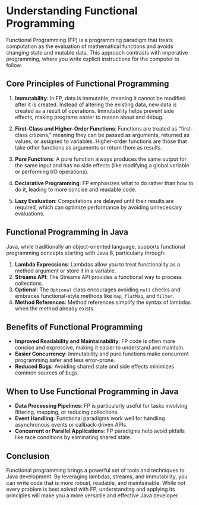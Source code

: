 # Understanding Functional Programming

Functional Programming (FP) is a programming paradigm that treats computation as the evaluation of mathematical functions and avoids changing state and mutable data. This approach contrasts with imperative programming, where you write explicit instructions for the computer to follow.

## Core Principles of Functional Programming

1. **Immutability**: In FP, data is immutable, meaning it cannot be modified after it is created. Instead of altering the existing data, new data is created as a result of operations. Immutability helps prevent side effects, making programs easier to reason about and debug.

2. **First-Class and Higher-Order Functions**: Functions are treated as "first-class citizens," meaning they can be passed as arguments, returned as values, or assigned to variables. Higher-order functions are those that take other functions as arguments or return them as results.

3. **Pure Functions**: A pure function always produces the same output for the same input and has no side effects (like modifying a global variable or performing I/O operations).

4. **Declarative Programming**: FP emphasizes what to do rather than how to do it, leading to more concise and readable code.

5. **Lazy Evaluation**: Computations are delayed until their results are required, which can optimize performance by avoiding unnecessary evaluations.

## Functional Programming in Java

Java, while traditionally an object-oriented language, supports functional programming concepts starting with Java 8, particularly through:

1. **Lambda Expressions**: Lambdas allow you to treat functionality as a method argument or store it in a variable.
2. **Streams API**: The Streams API provides a functional way to process collections.
3. **Optional**: The `Optional` class encourages avoiding `null` checks and embraces functional-style methods like `map`, `flatMap`, and `filter`.
4. **Method References**: Method references simplify the syntax of lambdas when the method already exists.

## Benefits of Functional Programming

- **Improved Readability and Maintainability**: FP code is often more concise and expressive, making it easier to understand and maintain.
- **Easier Concurrency**: Immutability and pure functions make concurrent programming safer and less error-prone.
- **Reduced Bugs**: Avoiding shared state and side effects minimizes common sources of bugs.

## When to Use Functional Programming in Java

- **Data Processing Pipelines**: FP is particularly useful for tasks involving filtering, mapping, or reducing collections.
- **Event Handling**: Functional paradigms work well for handling asynchronous events or callback-driven APIs.
- **Concurrent or Parallel Applications**: FP paradigms help avoid pitfalls like race conditions by eliminating shared state.

## Conclusion

Functional programming brings a powerful set of tools and techniques to Java development. By leveraging lambdas, streams, and immutability, you can write code that is more robust, readable, and maintainable. While not every problem is best solved with FP, understanding and applying its principles will make you a more versatile and effective Java developer.
